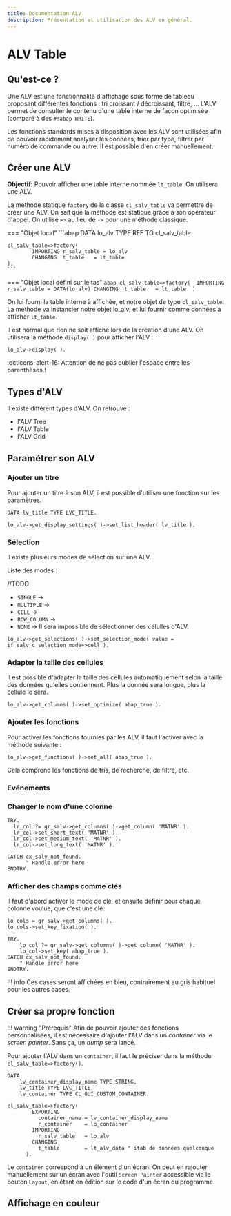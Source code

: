 ```yaml
---
title: Documentation ALV
description: Présentation et utilisation des ALV en général.
---
```


# ALV Table
## Qu'est-ce ?
Une ALV est une fonctionnalité d'affichage sous forme de tableau proposant différentes fonctions : tri croissant / décroissant, filtre, ... L'ALV permet de consulter le contenu d'une table interne de façon optimisée (comparé à des `#!abap WRITE`).   

Les fonctions standards mises à disposition avec les ALV sont utilisées afin de pouvoir rapidement analyser les données, trier par type, filtrer par numéro de commande ou autre. Il est possible d'en créer manuellement.

## Créer une ALV
__Objectif:__ Pouvoir afficher une table interne nommée `lt_table`. On utilisera une ALV.   

La méthode statique `factory` de la classe `cl_salv_table` va permettre de créer une ALV. On sait que la méthode est statique grâce à son opérateur d'appel. On utilise `=>` au lieu de `->` pour une méthode classique.

=== "Objet local"
	```abap
	DATA lo_alv TYPE REF TO cl_salv_table.

	cl_salv_table=>factory( 
			IMPORTING r_salv_table = lo_alv
			CHANGING  t_table   = lt_table 
	).
	```

=== "Objet local défini sur le tas"
	```abap
	cl_salv_table=>factory( 
			IMPORTING r_salv_table = DATA(lo_alv)
			CHANGING  t_table   = lt_table 
	).
	```


On lui fourni la table interne à affichée, et notre objet de type `cl_salv_table`.   
La méthode va instancier notre objet lo_alv, et lui fournir comme données à afficher `lt_table`.


Il est normal que rien ne soit affiché lors de la création d'une ALV. On utilisera la méthode `display( )` pour afficher l'ALV :
```abap
lo_alv->display( ).
```

:octicons-alert-16: Attention de ne pas oublier l'espace entre les parenthèses !

## Types d'ALV
Il existe différent types d'ALV. On retrouve :

* l'ALV Tree
* l'ALV Table
* l'ALV Grid 

## Paramétrer son ALV
### Ajouter un titre
Pour ajouter un titre à son ALV, il est possible d'utiliser une fonction sur les paramètres.   
```ABAP
DATA lv_title TYPE LVC_TITLE.

lo_alv->get_display_settings( )->set_list_header( lv_title ).
```

### Sélection
Il existe plusieurs modes de sélection sur une ALV. 

Liste des modes :

//TODO
* `SINGLE` -> 
* `MULTIPLE` -> 
* `CELL` -> 
* `ROW_COLUMN` -> 
* `NONE` -> Il sera impossible de sélectionner des célulles d'ALV.

```ABAP
lo_alv->get_selections( )->set_selection_mode( value = if_salv_c_selection_mode=>cell ).
```

### Adapter la taille des cellules
Il est possible d'adapter la taille des cellules automatiquement selon la taille des données qu'elles contiennent. Plus la donnée sera longue, plus la cellule le sera. 
```ABAP
lo_alv->get_columns( )->set_optimize( abap_true ).
```

### Ajouter les fonctions
Pour activer les fonctions fournies par les ALV, il faut l'activer avec la méthode suivante :
```ABAP
lo_alv->get_functions( )->set_all( abap_true ).
```

Cela comprend les fonctions de tris, de recherche, de filtre, etc.

### Evénements


### Changer le nom d'une colonne
```ABAP
TRY.
  lr_col ?= gr_salv->get_columns( )->get_column( 'MATNR' ).
  lr_col->set_short_text( 'MATNR' ).
  lr_col->set_medium_text( 'MATNR' ).
  lr_col->set_long_text( 'MATNR' ).
      
CATCH cx_salv_not_found.
      " Handle error here
ENDTRY.
```

### Afficher des champs comme clés
Il faut d'abord activer le mode de clé, et ensuite définir pour chaque colonne voulue, que c'est une clé.
```ABAP
lo_cols = gr_salv->get_columns( ).
lo_cols->set_key_fixation( ).

TRY.
	lo_col ?= gr_salv->get_columns( )->get_column( 'MATNR' ).
	lo_col->set_key( abap_true ).    
CATCH cx_salv_not_found.
	" Handle error here
ENDTRY.
```
!!! info
	Ces cases seront affichées en bleu, contrairement au gris habituel pour les autres cases.

## Créer sa propre fonction
!!! warning "Prérequis" 
	Afin de pouvoir ajouter des fonctions personnalisées, il est nécessaire d'ajouter l'ALV dans un *container* via le *screen painter*. Sans ça, un *dump* sera lancé.

Pour ajouter l'ALV dans un `container`, il faut le préciser dans la méthode `cl_salv_table=>factory()`.
```ABAP
DATA:
	lv_container_display_name TYPE STRING,
	lv_title TYPE LVC_TITLE,
	lv_container TYPE CL_GUI_CUSTOM_CONTAINER.

cl_salv_table=>factory(
        EXPORTING
          container_name = lv_container_display_name
          r_container    = lo_container
        IMPORTING
          r_salv_table   = lo_alv
        CHANGING
          t_table        = lt_alv_data " itab de données quelconque
      ).
```
Le `container` correspond à un élément d'un écran. On peut en rajouter manuellement sur un écran avec l'outil `Screen Painter` accessible via le bouton `Layout`, en étant en édition sur le code d'un écran du programme.

## Affichage en couleur
